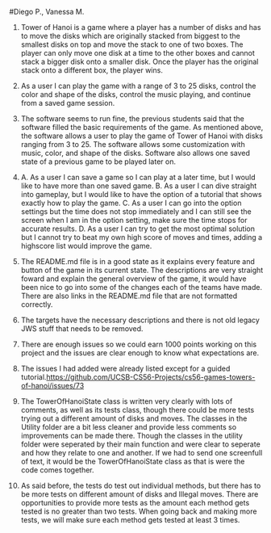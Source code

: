 #Diego P., Vanessa M.
1. Tower of Hanoi is a game where a player has a number of disks and has to move the disks which are originally stacked from biggest to the smallest disks on top and move the stack to one of two boxes. The player can only move one disk at a time to the other boxes and cannot stack a bigger disk onto a smaller disk. Once the player has the original stack onto a different box, the player wins. 
2. As a user I can play the game with a range of 3 to 25 disks, control the color and shape of the disks, control the music playing, and continue from a saved game session. 
3. The software seems to run fine, the previous students said that the software filled the basic requirements of the game. As mentioned above, the software allows a user to play the game of Tower of Hanoi with disks ranging from 3 to 25. The software allows some customization with music, color, and shape of the disks. Software also allows one saved state of a previous game to be played later on.  
4. A. As a user I can save a game so I can play at a later time, but I would like to have more than one saved game. 
   B. As a user I can dive straight into gameplay, but I would like to have the option of a tutorial that shows exactly how to play the game.
   C. As a user I can go into the option settings but the time does not stop immediately and I can still see the screen when I am in the option setting, make sure the time stops for accurate results. 
   D. As a user I can try to get the most optimal solution but I cannot try to beat my own high score of moves and times, adding a highscore list would improve the game. 

5. The README.md file is in a good state as it explains every feature and button of the game in its current state. The descriptions are very straight foward and explain the general overview of the game, it would have been nice to go into some of the changes each of the teams have made. There are also links in the README.md file that are not formatted correctly. 

6. The targets have the necessary descriptions and there is not old legacy JWS stuff that needs to be removed. 

7. There are enough issues so we could earn 1000 points working on this project and the issues are clear enough to know what expectations are. 

8. The issues I had added were already listed except for a guided tutorial.https://github.com/UCSB-CS56-Projects/cs56-games-towers-of-hanoi/issues/73  

9. The TowerOfHanoiState class is written very clearly with lots of comments, as well as its tests class, though there could be more tests trying out a different amount of disks and moves. The classes in the Utility folder are a bit less cleaner and provide less comments so improvements can be made there. Though the classes in the utility folder were seperated by their main function and were clear to seperate and how they relate to one and another. If we had to send one screenfull of text, it would be the TowerOfHanoiState class as that is were the code comes together. 

10. As said before, the tests do test out individual methods, but there has to be more tests on different amount of disks and Illegal moves. There are opportunities to provide more tests as the 
amount each method gets tested is no greater than two tests. When going back and making more tests, we will make sure each method gets tested at least 3 times. 
